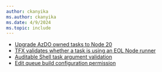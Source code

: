 ```yaml
---
author: ckanyika
ms.author: ckanyika
ms.date: 4/9/2024
ms.topic: include
---
```


- [Upgrade AzDO owned tasks to Node 20](#upgrade-azdo-owned-tasks-to-node-20)
- [TFX validates whether a task is using an EOL Node runner](#tfx-validates-whether-a-task-is-using-an-eol-node-runner)
- [Auditable Shell task argument validation](#auditable-shell-task-argument-validation)
- [Edit queue build configuration permission](#edit-queue-build-configuration-permission)